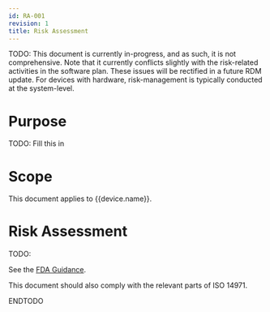 ```yaml
---
id: RA-001
revision: 1
title: Risk Assessment
---
```


TODO: This document is currently in-progress, and as such, it is not comprehensive. Note that it currently conflicts slightly with the risk-related activities in the software plan. These issues will be rectified in a future RDM update. For devices with hardware, risk-management is typically conducted at the system-level.

# Purpose

TODO: Fill this in

# Scope

This document applies to {{device.name}}.

# Risk Assessment

TODO:

See the [FDA Guidance](https://innolitics.com/articles/premarket-submissions-for-device-software-functions/#d-risk-management-file).

This document should also comply with the relevant parts of ISO 14971.

ENDTODO